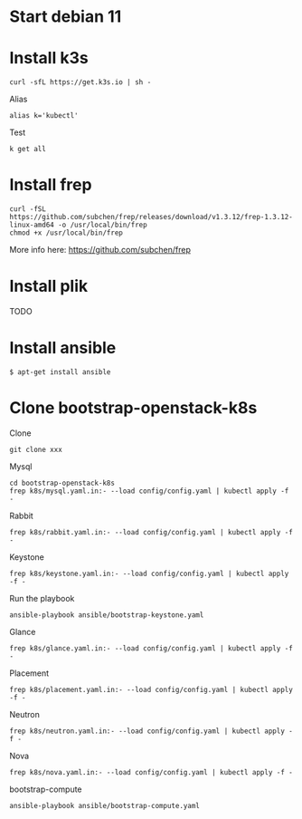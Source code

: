 # Start debian 11

# Install k3s


```
curl -sfL https://get.k3s.io | sh -
```

Alias
```
alias k='kubectl'
```

Test
```
k get all
```


# Install frep

```
curl -fSL https://github.com/subchen/frep/releases/download/v1.3.12/frep-1.3.12-linux-amd64 -o /usr/local/bin/frep
chmod +x /usr/local/bin/frep
```

More info here: https://github.com/subchen/frep

# Install plik
TODO

# Install ansible
```
$ apt-get install ansible
```

# Clone bootstrap-openstack-k8s

Clone
```
git clone xxx
```

Mysql
```
cd bootstrap-openstack-k8s
frep k8s/mysql.yaml.in:- --load config/config.yaml | kubectl apply -f -
```

Rabbit
```
frep k8s/rabbit.yaml.in:- --load config/config.yaml | kubectl apply -f -
```

Keystone
```
frep k8s/keystone.yaml.in:- --load config/config.yaml | kubectl apply -f -
```

Run the playbook
```
ansible-playbook ansible/bootstrap-keystone.yaml
```

Glance
```
frep k8s/glance.yaml.in:- --load config/config.yaml | kubectl apply -f -
```

Placement
```
frep k8s/placement.yaml.in:- --load config/config.yaml | kubectl apply -f -
```

Neutron
```
frep k8s/neutron.yaml.in:- --load config/config.yaml | kubectl apply -f -
```

Nova
```
frep k8s/nova.yaml.in:- --load config/config.yaml | kubectl apply -f -
```




bootstrap-compute
```
ansible-playbook ansible/bootstrap-compute.yaml
```

